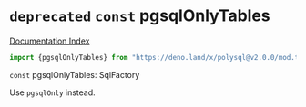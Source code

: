 # `deprecated` `const` pgsqlOnlyTables

[Documentation Index](../README.md)

```ts
import {pgsqlOnlyTables} from "https://deno.land/x/polysql@v2.0.0/mod.ts"
```

`const` pgsqlOnlyTables: SqlFactory

Use `pgsqlOnly` instead.

